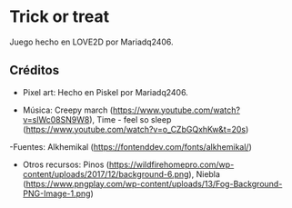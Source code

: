 # Trick or treat 

Juego hecho en LOVE2D por Mariadq2406. 

## Créditos

- Pixel art: Hecho en Piskel por Mariadq2406.

- Música: Creepy march (https://www.youtube.com/watch?v=slWc08SN9W8), Time - feel so sleep (https://www.youtube.com/watch?v=o_CZbGQxhKw&t=20s)

-Fuentes: Alkhemikal (https://fontenddev.com/fonts/alkhemikal/)

- Otros recursos: Pinos (https://wildfirehomepro.com/wp-content/uploads/2017/12/background-6.png), Niebla (https://www.pngplay.com/wp-content/uploads/13/Fog-Background-PNG-Image-1.png)